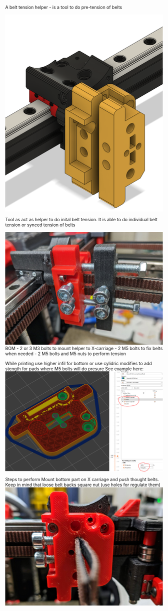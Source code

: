 A belt tension helper - is a tool to do pre-tension of belts

<img src="/printer_mods/MSA/V0-Belt-tension-helper/Images/Tension_tool_drawing.PNG" width="600">

Tool as act as helper to do inital belt tension. It is able to do individual belt tension or synced tension of belts

<img src="/printer_mods/MSA/V0-Belt-tension-helper/Images/Belttool-img2.jpg" width="600">
BOM 
- 2 or 3 M3 bolts to mount helper to X-carriage 
- 2 M5 bolts to fix belts when needed
- 2 M5 bolts and M5 nuts to perform tension 

While printing use higher infil for bottom or use cylidric modifies to add stength for pads where M5 bolts will do presure 
See example here:
<img src="/printer_mods/MSA/V0-Belt-tension-helper/Images/Tension_tool_slicing.PNG" width="800">

Steps to perform 
Mount bottom part on X carriage and push thought belts. Keep in mind that loose belt backs square nut (use holes for regulate them)
<img src="/printer_mods/MSA/V0-Belt-tension-helper/Images/Belttool-img5.jpg" width="600">

